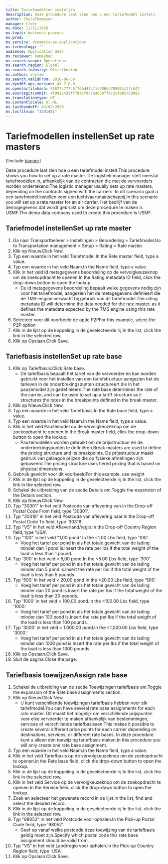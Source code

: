 ```yaml
---
title: Tariefmodellen instellen
description: Deze procedure laat zien hoe u een tariefmodel instelt.
author: ShylaThompson
manager: tfehr
ms.date: 11/11/2016
ms.topic: business-process
ms.prod: ''
ms.service: dynamics-ax-applications
ms.technology: ''
audience: Application User
ms.reviewer: kamaybac
ms.search.scope: Operations
ms.search.region: Global
ms.search.industry: Distribution
ms.author: shylaw
ms.search.validFrom: 2016-06-30
ms.dyn365.ops.version: AX 7.0.0
ms.openlocfilehash: 91877c777c6f76bd4fcf1c786bd708051c2fcd47
ms.sourcegitcommit: 4f9912439ff78acf0c754d5bff972c4b85763093
ms.translationtype: HT
ms.contentlocale: nl-NL
ms.lasthandoff: 04/02/2020
ms.locfileid: "3201451"
---
```

# <a name="set-up-rate-masters"></a><span data-ttu-id="35216-103">Tariefmodellen instellen</span><span class="sxs-lookup"><span data-stu-id="35216-103">Set up rate masters</span></span>

[!include [banner](../../includes/banner.md)]

<span data-ttu-id="35216-104">Deze procedure laat zien hoe u een tariefmodel instelt.</span><span class="sxs-lookup"><span data-stu-id="35216-104">This procedure shows you how to set up a rate master.</span></span> <span data-ttu-id="35216-105">De logistiek manager stelt meestal tariefmodellen in, afhankelijk van de contracten die met de vervoerders worden ondertekend.</span><span class="sxs-lookup"><span data-stu-id="35216-105">The logistic manager usually sets up rate masters, depending on the contracts signed with the carriers.</span></span> <span data-ttu-id="35216-106">In dit scenario gaat u een tariefmodel instellen voor een luchtvaartmaatschappij.</span><span class="sxs-lookup"><span data-stu-id="35216-106">In this scenario you will set up a rate master for an air carrier.</span></span> <span data-ttu-id="35216-107">Het bedrijf van de demogegevens dat wordt gebruikt om deze procedure te maken is USMF.</span><span class="sxs-lookup"><span data-stu-id="35216-107">The demo data company used to create this procedure is USMF.</span></span>


## <a name="set-up-rate-master"></a><span data-ttu-id="35216-108">Tariefmodel instellen</span><span class="sxs-lookup"><span data-stu-id="35216-108">Set up rate master</span></span>
1. <span data-ttu-id="35216-109">Ga naar Transportbeheer > Instellingen > Beoordeling > Tariefmodel.</span><span class="sxs-lookup"><span data-stu-id="35216-109">Go to Transportation management > Setup > Rating > Rate master.</span></span>
2. <span data-ttu-id="35216-110">Klik op Nieuw.</span><span class="sxs-lookup"><span data-stu-id="35216-110">Click New.</span></span>
3. <span data-ttu-id="35216-111">Typ een waarde in het veld Tariefmodel.</span><span class="sxs-lookup"><span data-stu-id="35216-111">In the Rate master field, type a value.</span></span>
4. <span data-ttu-id="35216-112">Typ een waarde in het veld Naam.</span><span class="sxs-lookup"><span data-stu-id="35216-112">In the Name field, type a value.</span></span>
5. <span data-ttu-id="35216-113">Klik in het veld Id metagegevens beoordeling op de vervolgkeuzeknop om de zoekopdracht te openen.</span><span class="sxs-lookup"><span data-stu-id="35216-113">In the Rating metadata ID field, click the drop-down button to open the lookup.</span></span>
    * <span data-ttu-id="35216-114">De id metagegevens beoordeling bepaalt welke gegevens nodig zijn voor het tariefmodel, aangezien het de metagegevens definieert die de TMS-engine verwacht bij gebruik van dit tariefmodel.</span><span class="sxs-lookup"><span data-stu-id="35216-114">The rating metadata ID will determine the data needed for the rate master, as it defines the metadata expected by the TMS engine using this rate master.</span></span>  
6. <span data-ttu-id="35216-115">Selecteer voor dit voorbeeld de optie P2P</span><span class="sxs-lookup"><span data-stu-id="35216-115">For this example, select the P2P option</span></span>
7. <span data-ttu-id="35216-116">Klik in de lijst op de koppeling in de geselecteerde rij.</span><span class="sxs-lookup"><span data-stu-id="35216-116">In the list, click the link in the selected row.</span></span>
8. <span data-ttu-id="35216-117">Klik op Opslaan.</span><span class="sxs-lookup"><span data-stu-id="35216-117">Click Save.</span></span>

## <a name="set-up-rate-base"></a><span data-ttu-id="35216-118">Tariefbasis instellen</span><span class="sxs-lookup"><span data-stu-id="35216-118">Set up rate base</span></span>
1. <span data-ttu-id="35216-119">Klik op Tariefbasis.</span><span class="sxs-lookup"><span data-stu-id="35216-119">Click Rate base.</span></span>
    * <span data-ttu-id="35216-120">De tariefbasis bepaalt het tarief van de vervoerder en kan worden gebruikt voor het instellen van een tariefstructuur aangezien het de tarieven in de onderbrekingspunten structureert die in het pauzemodel zijn gedefinieerd.</span><span class="sxs-lookup"><span data-stu-id="35216-120">The rate base determines the rate of the carrier, and can be used to set up a tariff structure as it structures the rates in the breakpoints defined in the break master.</span></span>  
2. <span data-ttu-id="35216-121">Klik op Nieuw.</span><span class="sxs-lookup"><span data-stu-id="35216-121">Click New.</span></span>
3. <span data-ttu-id="35216-122">Typ een waarde in het veld Tariefbasis.</span><span class="sxs-lookup"><span data-stu-id="35216-122">In the Rate base field, type a value.</span></span>
4. <span data-ttu-id="35216-123">Typ een waarde in het veld Naam.</span><span class="sxs-lookup"><span data-stu-id="35216-123">In the Name field, type a value.</span></span>
5. <span data-ttu-id="35216-124">Klik in het veld Pauzemodel op de vervolgkeuzeknop om de zoekopdracht te openen.</span><span class="sxs-lookup"><span data-stu-id="35216-124">In the Break master field, click the drop-down button to open the lookup.</span></span>
    * <span data-ttu-id="35216-125">Pauzemodellen worden gebruikt om de prijsstructuur en de onderbrekingspunten te definiëren.</span><span class="sxs-lookup"><span data-stu-id="35216-125">Break masters are used to define the pricing structure and its breakpoints.</span></span> <span data-ttu-id="35216-126">De prijsstructuur maakt gebruik van gelaagde prijzen die op fysieke afmetingen zijn gebaseerd.</span><span class="sxs-lookup"><span data-stu-id="35216-126">The pricing structure uses tiered pricing that is based on physical dimensions.</span></span>  
6. <span data-ttu-id="35216-127">Gebruik gewicht voor dit voorbeeld</span><span class="sxs-lookup"><span data-stu-id="35216-127">For this example, use weight</span></span>
7. <span data-ttu-id="35216-128">Klik in de lijst op de koppeling in de geselecteerde rij.</span><span class="sxs-lookup"><span data-stu-id="35216-128">In the list, click the link in the selected row.</span></span>
8. <span data-ttu-id="35216-129">Schakel de uitbreiding van de sectie Details om.</span><span class="sxs-lookup"><span data-stu-id="35216-129">Toggle the expansion of the Details section.</span></span>
9. <span data-ttu-id="35216-130">Klik op Nieuw.</span><span class="sxs-lookup"><span data-stu-id="35216-130">Click New.</span></span>
10. <span data-ttu-id="35216-131">Typ "30301" in het veld Postcode van aflevering van.</span><span class="sxs-lookup"><span data-stu-id="35216-131">In the Drop-off Postal Code From field, type '30301'.</span></span>
11. <span data-ttu-id="35216-132">Typ "30318" in het veld Postcode van aflevering naar.</span><span class="sxs-lookup"><span data-stu-id="35216-132">In the Drop-off Postal Code To field, type '30318'.</span></span>
12. <span data-ttu-id="35216-133">Typ "VS" in het veld Afleverland/regio.</span><span class="sxs-lookup"><span data-stu-id="35216-133">In the Drop-off Country Region field, type 'USA'.</span></span>
13. <span data-ttu-id="35216-134">Typ "100" in het veld "1,00 pond".</span><span class="sxs-lookup"><span data-stu-id="35216-134">In the <1.00 Lbs field, type '100'.</span></span>
    * <span data-ttu-id="35216-135">Voeg het tarief per pond in als het totale gewicht van de lading minder dan 1 pond is.</span><span class="sxs-lookup"><span data-stu-id="35216-135">Insert the rate per lbs if the total weight of the load is less than 1 pound.</span></span>  
14. <span data-ttu-id="35216-136">Typ '300' in het veld < 5,00 pond.</span><span class="sxs-lookup"><span data-stu-id="35216-136">In the <5.00 Lbs field, type '300'.</span></span>
    * <span data-ttu-id="35216-137">Voeg het tarief per pond in als het totale gewicht van de lading minder dan 5 pond is.</span><span class="sxs-lookup"><span data-stu-id="35216-137">Insert the rate per lbs if the total weight of the load is less than 5 pounds.</span></span>  
15. <span data-ttu-id="35216-138">Typ '500' in het veld < 20,00 pond.</span><span class="sxs-lookup"><span data-stu-id="35216-138">In the <20.00 Lbs field, type '500'.</span></span>
    * <span data-ttu-id="35216-139">Voeg het tarief per pond in als het totale gewicht van de lading minder dan 20 pond is.</span><span class="sxs-lookup"><span data-stu-id="35216-139">Insert the rate per lbs if the total weight of the load is less than 20 pounds.</span></span>  
16. <span data-ttu-id="35216-140">Typ '1000' in het veld < 100,00 pond.</span><span class="sxs-lookup"><span data-stu-id="35216-140">In the <100.00 Lbs field, type '1000'.</span></span>
    * <span data-ttu-id="35216-141">Voeg het tarief per pond in als het totale gewicht van de lading minder dan 100 pond is.</span><span class="sxs-lookup"><span data-stu-id="35216-141">Insert the rate per lbs if the total weight of the load is less than 100 pounds.</span></span>  
17. <span data-ttu-id="35216-142">Typ '3000' in het veld < 1.000,00 pond.</span><span class="sxs-lookup"><span data-stu-id="35216-142">In the <1,000.00 Lbs field, type '3000'.</span></span>
    * <span data-ttu-id="35216-143">Voeg het tarief per pond in als het totale gewicht van de lading minder dan 1000 pond is.</span><span class="sxs-lookup"><span data-stu-id="35216-143">Insert the rate per lbs if the total weight of the load is less than 1000 pounds.</span></span>  
18. <span data-ttu-id="35216-144">Klik op Opslaan.</span><span class="sxs-lookup"><span data-stu-id="35216-144">Click Save.</span></span>
19. <span data-ttu-id="35216-145">Sluit de pagina.</span><span class="sxs-lookup"><span data-stu-id="35216-145">Close the page.</span></span>

## <a name="assign-rate-base"></a><span data-ttu-id="35216-146">Tariefbasis toewijzen</span><span class="sxs-lookup"><span data-stu-id="35216-146">Assign rate base</span></span>
1. <span data-ttu-id="35216-147">Schakel de uitbreiding van de sectie Toewijzingen tariefbasis om.</span><span class="sxs-lookup"><span data-stu-id="35216-147">Toggle the expansion of the Rate base assignments section.</span></span>
2. <span data-ttu-id="35216-148">Klik op Nieuw.</span><span class="sxs-lookup"><span data-stu-id="35216-148">Click New.</span></span>
    * <span data-ttu-id="35216-149">U kunt verschillende toewijzingen tariefbasis hebben voor elk tariefmodel.</span><span class="sxs-lookup"><span data-stu-id="35216-149">You can have several rate base assignments for each rate master.</span></span> <span data-ttu-id="35216-150">Dit maakt het mogelijk om verschillende prijspunten voor elke vervoerder te maken afhankelijk van bestemmingen, services of verschillende tariefbasissen.</span><span class="sxs-lookup"><span data-stu-id="35216-150">This makes it possible to create several different price points for each carrier depending on destinations, services, or different rate bases.</span></span> <span data-ttu-id="35216-151">In deze procedure kunt u alleen één toewijzing tariefbasis maken.</span><span class="sxs-lookup"><span data-stu-id="35216-151">In this procedure you will only create one rate base assignment.</span></span>  
3. <span data-ttu-id="35216-152">Typ een waarde in het veld Naam.</span><span class="sxs-lookup"><span data-stu-id="35216-152">In the Name field, type a value.</span></span>
4. <span data-ttu-id="35216-153">Klik in het veld Tariefbasis op de vervolgkeuzeknop om de zoekopdracht te openen.</span><span class="sxs-lookup"><span data-stu-id="35216-153">In the Rate base field, click the drop-down button to open the lookup.</span></span>
5. <span data-ttu-id="35216-154">Klik in de lijst op de koppeling in de geselecteerde rij.</span><span class="sxs-lookup"><span data-stu-id="35216-154">In the list, click the link in the selected row.</span></span>
6. <span data-ttu-id="35216-155">Klik in het veld Service op de vervolgkeuzeknop om de zoekopdracht te openen.</span><span class="sxs-lookup"><span data-stu-id="35216-155">In the Service field, click the drop-down button to open the lookup.</span></span>
7. <span data-ttu-id="35216-156">Zoek en selecteer het gewenste record in de lijst.</span><span class="sxs-lookup"><span data-stu-id="35216-156">In the list, find and select the desired record.</span></span>
8. <span data-ttu-id="35216-157">Klik in de lijst op de koppeling in de geselecteerde rij.</span><span class="sxs-lookup"><span data-stu-id="35216-157">In the list, click the link in the selected row.</span></span>
9. <span data-ttu-id="35216-158">Typ "98052" in het veld Postcode voor ophalen.</span><span class="sxs-lookup"><span data-stu-id="35216-158">In the Pick-up Postal Code field, type '98052'.</span></span>
    * <span data-ttu-id="35216-159">Geef op vanaf welke postcode deze toewijzing van de tariefbasis geldig moet zijn.</span><span class="sxs-lookup"><span data-stu-id="35216-159">Specify which postal code this rate base assignment should be valid from.</span></span>    
10. <span data-ttu-id="35216-160">Typ "VS" in het veld Land/regio voor ophalen.</span><span class="sxs-lookup"><span data-stu-id="35216-160">In the Pick-up Country Region field, type 'USA'.</span></span>
11. <span data-ttu-id="35216-161">Klik op Opslaan.</span><span class="sxs-lookup"><span data-stu-id="35216-161">Click Save.</span></span>


